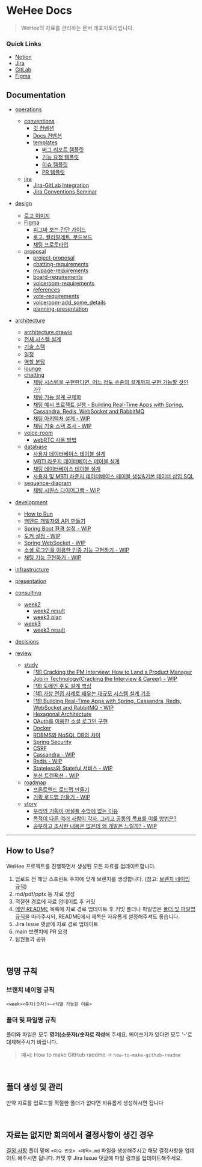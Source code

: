 # WeHee Docs

> WeHee의 자료를 관리하는 문서 레포지토리입니다.

### Quick Links

- [Notion](https://lemonade-log.notion.site/SSAFY-PJT-f8804bbfc7b24b1e91c25a4667a75e61?pvs=4)
- [Jira](https://ssafy.atlassian.net/jira/software/c/projects/S09P12A806/boards/3230)
- [GitLab](https://project.ssafy.com/login?returnPath=%2Fsso)
- [Figma](https://www.figma.com/file/LOZntT4iuXmIPDn6SDdfK3/Main-Board?type=design&node-id=30-10&mode=design)

## Documentation

- [operations](operations/README.md)
  - [conventions](operations/conventions/README.md)
    - [깃 컨벤션](operations/conventions/git-conventions.md)
    - [Docs 컨벤션](operations/conventions/docs-conventions.md)
    - [templates](operations/conventions/templates/README.md)
      - [버그 리포트 템플릿](operations/conventions/templates/bug-report-template.md)
      - [기능 요청 템플릿](operations/conventions/templates/feature-request-template.md)
      - [이슈 템플릿](operations/conventions/templates/issue-template.md)
      - [PR 템플릿](operations/conventions/templates/pull-request-template.md)
  - [jira](operations/jira/README.md)
    - [Jira-GitLab Integration](operations/jira/jira-gitlab-integration.md)
    - [Jira Conventions Seminar](operations/jira/jira-conventions-seminar.md)
- [design](design/README.md)
  - [로고 이미지](design/logo.png)
  - [Figma](design/Figma)
    - [피그마 보는 간단 가이드](design/Figma/README.md)
    - [로고, 컬러팔레트, 무드보드](design/Figma/identity.md)
    - [채팅 프로토타입](design/Figma/chatting-prototype.pdf)
  - [proposal](design/proposal/)
    - [project-proposal](design/proposal/project-proposal.pdf)
    - [chatting-requirements](design/proposal/chatting-requirements.pdf)
    - [mypage-requirements](design/proposal/mypage-requirements.pdf)
    - [board-requirements](design/proposal/board-requirements.pdf)
    - [voiceroom-requirements](design/proposal/voiceroom-requirements.pdf)
    - [references](design/proposal/references.pptx)
    - [vote-requirements](design/proposal/vote-requirements.pdf)
    - [voiceroom-add_some_details](design/proposal/voiceroom-add_some_details.pdf)
    - [planning-presentation](design/proposal/planning-presentation.pdf)
- [architecture](architecture/README.md)
  - [architecture.drawio](architecture/architecture.drawio)
  - [전체 시스템 설계](architecture/README.md)
  - [기술 스택](architecture/tech_stack.md)
  - [일정](architecture/plan.md)
  - [역할 분담](architecture/roles.md)
  - [lounge](architecture/lounge/README.md)
  - [chatting](architecture/chatting/README.md)
    - [채팅 시스템을 구현한다면, 어느 정도 수준의 설계까지 구현 가능할 것인가?](architecture/chatting/plan-for-designing-chatting-architecture.md)
    - [채팅 기능 설계 구체화](architecture/chatting/refining-chatting-feature-design.md)
    - [채팅 예시 프로젝트 실행 - Building Real-Time Apps with Spring, Cassandra, Redis, WebSocket and RabbitMQ](architecture/chatting/sample-project-jorge-acetozi.md)
    - [채팅 아키텍처 설계 - WIP](architecture/chatting/design-chatting-architecture.md)
    - [채팅 기술 스택 조사 - WIP](architecture/chatting/tech-stack.md)
  - [voice-room](architecture/voice-room/README.md)
    - [webRTC 사용 방법](architecture/voice-room/plan-for-voice-room.md)
  - [database](architecture/db/README.md)
    - [사용자 데이터베이스 테이블 설계](architecture/db/user-db-table.md)
    - [MBTI 라운지 데이터베이스 테이블 설계](architecture/db/mbti-lounge-db-table.md)
    - [채팅 데이터베이스 테이블 설계](architecture/database/chatting-db-table.md)
    - [사용자 및 MBTI 라운지 데이터베이스 테이블 생성&기본 데이터 삽입 SQL](architecture/db/user_lounge_init.sql)
  - [sequence-diagram](architecture/sequence-diagram/README.md)
    - [채팅 시퀀스 다이어그램 - WIP](architecture/sequence-diagram/chatting-sequence-diagram.md)
- [development](development/README.md)
  - [How to Run](development/how-to-run.md)
  - [백엔드 개발자의 API 만들기](development/how-to-make-api-in-spring-boot.md)
  - [Spring Boot 환경 설정 - WIP](development/spring-boot-env-setting.md)
  - [도커 설정 - WIP](development/docker-setting.md)
  - [Spring WebSocket - WIP](development/spring-websocket.md)
  - [소셜 로그인을 이용한 인증 기능 구현하기 - WIP](development/authentication-development.md)
  - [채팅 기능 구현하기 - WIP](development/chatting-development.md)
  
- [infrastructure](infrastructure/README.md)
- [presentation](presentation/README.md)
- [consulting](consulting/README.md)
  - [week2](consulting/week2/README.md)
    - [week2 result](consulting/week2/week2-consulting-result.md)
    - [week3 plan](consulting/week2/week3-consulting-plan.md)
  - [week3](consulting/week3/README.md)
    - [week3 result](consulting/week3/week3-consulting-result.md)
- [decisions](decisions/README.md)
- [review](review/README.md)
  - [study](review/study/README.md)
    - [[책] Cracking the PM Interview: How to Land a Product Manager Job in Technology(Cracking the Interview & Career) - WIP](review/study/cracking-the-pm-interview.md)
    - [[책] 도메인 주도 설계 핵심](review/study/domain-driven-development-core.md)
    - [[책] 가상 면접 사례로 배우는 대규모 시스템 설계 기초](review/study/system-design-interview.md)
    - [[책] Building Real-Time Apps with Spring, Cassandra, Redis, WebSocket and RabbitMQ - WIP](review/study/building-real-time-apps.md)
    - [Hexagonal Architecture](review/study/hexagonal-architecture.md)
    - [OAuth를 이용한 소셜 로그인 구현](review/study/social-login-using-oauth.md)
    - [Docker](review/study/docker.md)
    - [RDBMS와 NoSQL DB의 차이](review/study/differences-between-rdmbs-and-nosql-db.md)
    - [Spring Security](review/study/spring-security.md)
    - [CSRF](review/study/csrf.md)
    - [Cassandra - WIP](review/study/cassandra.md)
    - [Redis - WIP](review/study/redis.md)
    - [Stateless와 Stateful 서비스 - WIP](review/study/stateless-and-stateful-services.md)
    - [분산 트랜잭션 - WIP](review/study/distributed-transaction.md)
  - [roadmap](review/roadmap/README.md)
    - [프론트엔드 로드맵 만들기](review/roadmap/frontend-roadmap.md)
    - [기획 로드맵 만들기 - WIP](review/roadmap/product-management-roadmap.md)
  - [story](review/story/README.md)
    - [우리의 기획이 어설플 수밖에 없는 이유](review/story/reasons-of-our-product-design-is-clumsy.md)
    - [목적이 다른 여러 사람이 각자, 그리고 공동의 목표를 이룰 방법은?](review/story/ways-of-achieving-personal-and-public-goals.md)
    - [공부하고 조사한 내용은 많은데 왜 개발은 느릴까? - WIP](review/sotry/why-development-gets-slower.md)

------

## How to Use?

WeHee 프로젝트를 진행하면서 생성된 모든 자료를 업데이트합니다.

1. 업로드 전 해당 스프린트 주차에 맞게 브랜치를 생성합니다. (참고: [브랜치 네이밍 규칙](#브랜치-네이밍-규칙))
2. md/pdf/pptx 등 자료 생성
3. 적절한 경로에 자료 업데이트 후 커밋
4. [메인 README](#wehee-docs) 목록에 자료 경로 업데이트 후 커밋
   폴더나 파일명은 [폴더 및 파일명 규칙](#폴더-및-파일명-규칙)을 따라주시되, README에서 제목은 자유롭게 설정해주셔도 좋습니다. 
5. Jira Issue 댓글에 자료 경로 업데이트
6. main 브랜치에 PR 요청
7. 팀원들과 공유

<br>

## 명명 규칙

### 브랜치 네이밍 규칙

​	`<week><주차(숫자)>-<식별 가능한 이름>`

### 폴더 및 파일명 규칙

폴더와 파일은 모두 **영어(소문자)/숫자로 작성**해 주세요. 띄어쓰기가 있다면 모두 '-'로 대체해주시기 바랍니다.

> 예시: How to make GitHub raedme → `how-to-make-github-readme`

<br>

## 폴더 생성 및 관리

만약 자료를 업로드할 적절한 폴더가 없다면 자유롭게 생성하시면 됩니다

<br>

## 자료는 없지만 회의에서 결정사항이 생긴 경우

[결정 사항](decisions/README.md) 폴더 밑에 `<이슈 번호> <제목>.md` 파일을 생성해주시고 해당 결정사항을 업데이트 해주시면 됩니다. 커밋 후 Jira Issue 댓글에 파일 링크를 업데이트해주세요.
